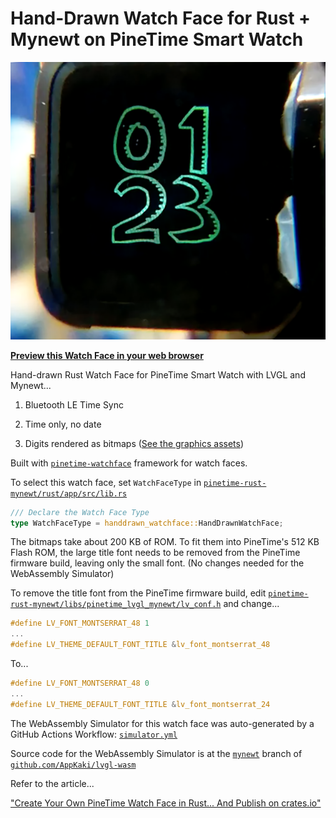 # Hand-Drawn Watch Face for Rust + Mynewt on PineTime Smart Watch

![Hand-Drawn Watch Face for Rust + Mynewt on PineTime Smart Watch](watchface.png)

[__Preview this Watch Face in your web browser__](https://lupyuen.github.io/handdrawn-watchface/lvgl.html)

Hand-drawn Rust Watch Face for PineTime Smart Watch with LVGL and Mynewt...

1. Bluetooth LE Time Sync

1. Time only, no date

1. Digits rendered as bitmaps ([See the graphics assets](https://github.com/lupyuen/handdrawn-watchface/releases/tag/v1.0.0))

Built with [`pinetime-watchface`](https://crates.io/crates/pinetime-watchface) framework for watch faces.

To select this watch face, set `WatchFaceType` in [`pinetime-rust-mynewt/rust/app/src/lib.rs`](https://github.com/lupyuen/pinetime-rust-mynewt/blob/master/rust/app/src/lib.rs)

```rust
/// Declare the Watch Face Type
type WatchFaceType = handdrawn_watchface::HandDrawnWatchFace;
```

The bitmaps take about 200 KB of ROM. To fit them into PineTime's 512 KB Flash ROM, the large title font needs to be removed from the PineTime firmware build, leaving only the small font. (No changes needed for the WebAssembly Simulator)

To remove the title font from the PineTime firmware build, edit [`pinetime-rust-mynewt/libs/pinetime_lvgl_mynewt/lv_conf.h`](https://gitlab.com/lupyuen/pinetime_lvgl_mynewt/-/blob/master/lv_conf.h) and change...

```c
#define LV_FONT_MONTSERRAT_48 1
...
#define LV_THEME_DEFAULT_FONT_TITLE &lv_font_montserrat_48
```

To...

```c
#define LV_FONT_MONTSERRAT_48 0
...
#define LV_THEME_DEFAULT_FONT_TITLE &lv_font_montserrat_24
```

The WebAssembly Simulator for this watch face was auto-generated by a GitHub Actions Workflow: [`simulator.yml`](.github/workflows/simulator.yml)

Source code for the WebAssembly Simulator is at the [`mynewt`](https://github.com/AppKaki/lvgl-wasm/tree/mynewt) branch of [`github.com/AppKaki/lvgl-wasm`](https://github.com/AppKaki/lvgl-wasm/tree/mynewt)

Refer to the article...

["Create Your Own PineTime Watch Face in Rust... And Publish on crates.io"](https://lupyuen.github.io/pinetime-rust-mynewt/articles/watchface)
